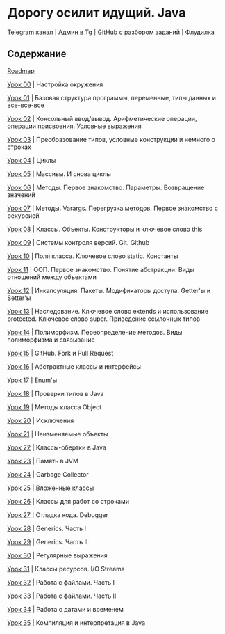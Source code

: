 # Дорогу осилит идущий. Java

[Telegram канал](https://t.me/+relA0-qlUYAxZjI6)  |  [Админ в Tg](https://t.me/ironicMotherfucker)
| [GitHub с разбором заданий](https://github.com/KFalcon2022/practical-tasks) | [Флудилка](https://t.me/+aFewk_htfXw2OGM6)

## Содержание

[Roadmap](https://t.me/c/1757251283/5)

[Урок 00](https://telegra.ph/Nastrojka-okruzheniya-11-09-2) |
Настройка окружения

[Урок 01](https://telegra.ph/Bazovaya-struktura-programmy-peremennye-tipy-dannyh-i-vse-vse-vse-11-10) |
Базовая структура программы, переменные, типы данных и все-все-все

[Урок 02](https://telegra.ph/Konsolnyj-vvodvyvod-Arifmeticheskie-operacii-operacii-prisvoeniya-Uslovnye-vyrazheniya-11-11)
|
Консольный ввод/вывод. Арифметические операции, операции присвоения. Условные выражения

[Урок 03](https://telegra.ph/Preobrazovanie-tipov-uslovnye-konstrukcii-i-nemnogo-o-strokah-11-11) |
Преобразование типов, условные конструкции и немного о строках

[Урок 04](https://telegra.ph/Cikly-11-13) |
Циклы

[Урок 05](https://telegra.ph/Massivy-I-snova-cikly-11-13) |
Массивы. И снова циклы

[Урок 06](https://telegra.ph/Metody-Pervoe-znakomstvo-Parametry-Vozvrashchenie-znachenij-11-14) |
Методы. Первое знакомство. Параметры. Возвращение значений

[Урок 07](https://telegra.ph/Metody-Varargs-Peregruzka-metodov-Pervoe-znakomstvo-s-rekursiej-11-15) |
Методы. Varargs. Перегрузка методов. Первое знакомство с рекурсией

[Урок 08](https://telegra.ph/Klassy-Obekty-Konstruktory-no-ne-Lego-i-klyuchevoe-slovo-this-11-17) |
Классы. Объекты. Конструкторы и ключевое слово this

[Урок 09](https://telegra.ph/Sistemy-kontrolya-versij-Git-Github-11-18) |
Системы контроля версий. Git. Github

[Урок 10](https://telegra.ph/Polya-klassa-Klyuchevoe-slovo-static-Konstanty-11-20) |
Поля класса. Ключевое слово static. Константы

[Урок 11](https://telegra.ph/OOP-Pervoe-znakomstvo-Ponyatie-abstrakcii-Vidy-otnoshenij-mezhdu-obektami-11-20) |
ООП. Первое знакомство. Понятие абстракции. Виды отношений между объектами

[Урок 12](https://telegra.ph/Inkapsulyaciya-Pakety-Modifikatory-dostupa-Gettery-i-Settery-11-22) |
Инкапсуляция. Пакеты. Модификаторы доступа. Getter'ы и Setter'ы

[Урок 13](https://telegra.ph/Nasledovanie-Klyuchevoe-slovo-extends-i-ispolzovanie-protected-Klyuchevoe-slovo-super-Privedenie-ssylochnyh-tipov-11-23)
|
Наследование. Ключевое слово extends и использование protected. Ключевое слово super. Приведение ссылочных типов

[Урок 14](https://telegra.ph/Polimorfizm-Pereopredelenie-metodov-Vidy-polimorfizma-i-svyazyvanie-11-25) |
Полиморфизм. Переопределение методов. Виды полиморфизма и связывание

[Урок 15](https://telegra.ph/GitHub-Fork-i-Pull-Request-11-25) |
GitHub. Fork и Pull Request

[Урок 16](https://telegra.ph/Abstraktnye-klassy-i-interfejsy-11-28) |
Абстрактные классы и интерфейсы

[Урок 17](https://telegra.ph/Enumy-11-29) |
Enum'ы

[Урок 18](https://telegra.ph/Proverki-tipov-v-Java-11-30) |
Проверки типов в Java

[Урок 19](https://telegra.ph/Metody-klassa-Object-12-01) |
Методы класса Object

[Урок 20](https://telegra.ph/Isklyucheniya-12-01) |
Исключения

[Урок 21](https://telegra.ph/Neizmenyaemye-obekty-12-02) |
Неизменяемые объекты

[Урок 22](https://telegra.ph/Klassy-obertki-v-Java-12-05) |
Классы-обертки в Java

[Урок 23](https://telegra.ph/Pamyat-v-JVM-12-06) |
Память в JVM

[Урок 24](https://telegra.ph/Garbage-Collector-12-07) |
Garbage Collector

[Урок 25](https://telegra.ph/Vlozhennye-klassy-12-08) |
Вложенные классы

[Урок 26](https://telegra.ph/Klassy-dlya-rabot-so-strokami-12-09) |
Классы для работ со строками

[Урок 27](https://telegra.ph/Otladka-koda-Debugger-12-09) |
Отладка кода. Debugger

[Урок 28](https://telegra.ph/Generics-CHast-I-12-12) |
Generics. Часть I

[Урок 29](https://telegra.ph/Generics-CHast-II-12-13) |
Generics. Часть II

[Урок 30](https://telegra.ph/Regulyarnye-vyrazheniya-12-14) |
Регулярные выражения

[Урок 31](https://telegra.ph/Klassy-resursov-IO-Streams-12-16) |
Классы ресурсов. I/O Streams

[Урок 32](https://telegra.ph/Rabota-s-fajlami-CHast-I-12-17) |
Работа с файлами. Часть I

[Урок 33](https://telegra.ph/Rabota-s-fajlami-CHast-II-12-19) |
Работа с файлами. Часть II

[Урок 34](https://telegra.ph/Rabota-s-datami-i-vremenem-12-20) |
Работа с датами и временем

[Урок 35](https://telegra.ph/Kompilyaciya-i-interpretaciya-v-Java-12-20) |
Компиляция и интерпретация в Java